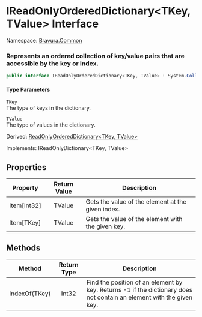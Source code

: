 # IReadOnlyOrderedDictionary<TKey, TValue> Interface

Namespace: [Bravura.Common](./Bravura.Common.md)

### Represents an ordered collection of key/value pairs that are accessible by the key or index.

```csharp
public interface IReadOnlyOrderedDictionary<TKey, TValue> : System.Collections.Generic.IReadOnlyDictionary<TKey, TValue>
```

#### Type Parameters
`TKey`<br/>
The type of keys in the dictionary.

`TValue`<br/>
The type of values in the dictionary.

Derived: [ReadOnlyOrderedDictionary<TKey, TValue>](./ReadOnlyOrderedDictionary.md)

Implements: IReadOnlyDictionary<TKey, TValue>

## Properties
| Property | Return Value | Description |
| --- | :---: | --- |
| Item[Int32] | TValue | Gets the value of the element at the given index. |
| Item[TKey] | TValue | Gets the value of the element with the given key. |

## Methods
| Method | Return Type | Description |
| --- | :---: | --- |
| IndexOf(TKey) | Int32 | Find the position of an element by key. Returns -1 if the dictionary does not contain an element with the given key. |